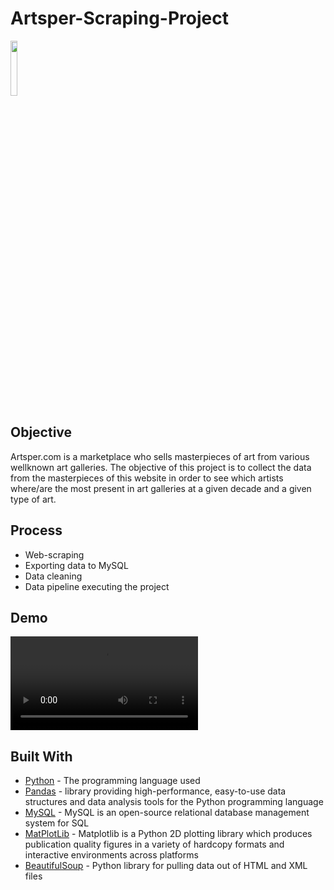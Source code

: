 # Artsper-Scraping-Project

<img src="https://resize-elle.ladmedia.fr/r/625,,forcex/crop/625,804,center-middle,forcex,ffffff/img/var/plain_site/storage/images/deco/news-tendances2/sites-blogs/l-art-se-democratise-avec-artsper-com-3179926/69319333-1-fre-FR/L-art-se-democratise-avec-Artsper.com.jpg" width="15%" height="15%">


## Objective 
Artsper.com is a marketplace who sells masterpieces of art from various wellknown art galleries.
The objective of this project is to collect the data from the masterpieces of this website in order to see which artists where/are the most present in art galleries at a given decade and a given type of art.

## Process 
- Web-scraping
- Exporting data to MySQL
- Data cleaning
- Data pipeline executing the project 

## Demo 
![](Pipeline_demo_Artsper.mov)

## Built With
* [Python](https://docs.python.org/3/) - The programming language used
* [Pandas](https://pandas.pydata.org/pandas-docs/stable/index.html) - library providing high-performance, easy-to-use data structures and data analysis tools for the Python programming language
* [MySQL](https://www.mysql.com/) -  MySQL is an open-source relational database management system for SQL
* [MatPlotLib](https://matplotlib.org/contents.html) - Matplotlib is a Python 2D plotting library which produces publication quality figures in a variety of hardcopy formats and interactive environments across platforms
* [BeautifulSoup](https://www.crummy.com/software/BeautifulSoup/bs4/doc/) - Python library for pulling data out of HTML and XML files
